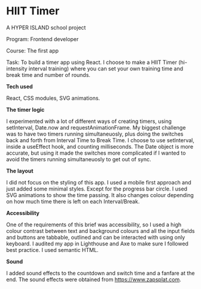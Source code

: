 # HIIT Timer

A HYPER ISLAND school project

Program: Frontend developer

Course: The first app

Task: To build a timer app using React. I choose to make a HIIT Timer (hi-intensity interval training) where you can set your own training time and break time and number of rounds. 

**Tech used**

React, CSS modules, SVG animations.

**The timer logic**

I experimented with a lot of different ways of creating timers, using setInterval, Date.now and requestAnimationFrame. My biggest challenge was to have two timers running simultaneuosly, plus doing the switches back and forth from Interval Time to Break Time. I choose to use setInterval, inside a useEffect hook, and counting milliseconds. The Date object is more accurate, but using it made the switches more complicated if I wanted to avoid the timers running simultaneuosly to get out of sync. 

**The layout**

I did not focus on the styling of this app. I used a mobile first approach and just added some minimal styles. Except for the progress bar circle. I used SVG animations to show the time passing. It also changes colour depending on how much time there is left on each Interval/Break.

**Accessibility**

One of the requirements of this brief was accessibility, so I used a high colour contrast between text and background colours and all the input fields and buttons are tabbable, outlined and can be interacted with using only keyboard. I audited my app in Lighthouse and Axe to make sure I followed best practice. I used semantic HTML.

**Sound**

I added sound effects to the countdown and switch time and a fanfare at the end. The sound effects were obtained from https://www.zapsplat.com.
